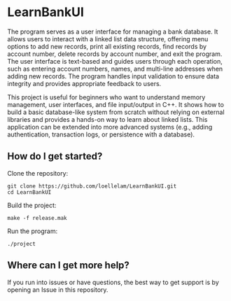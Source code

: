 # LearnBankUI

The program serves as a user interface for managing a bank database. It allows users to interact with a linked list data structure, offering menu options to add new records, print all existing records, find records by account number, delete records by account number, and exit the program. The user interface is text-based and guides users through each operation, such as entering account numbers, names, and multi-line addresses when adding new records. The program handles input validation to ensure data integrity and provides appropriate feedback to users.

This project is useful for beginners who want to understand memory management, user interfaces, and file input/output in C++. It shows how to build a basic database-like system from scratch without relying on external libraries and provides a hands-on way to learn about linked lists. This application can be extended into more advanced systems (e.g., adding authentication, transaction logs, or persistence with a database).

## How do I get started?

Clone the repository:

```
git clone https://github.com/loellelam/LearnBankUI.git
cd LearnBankUI
```

Build the project:

```
make -f release.mak
```

Run the program:

```
./project
```

## Where can I get more help?

If you run into issues or have questions, the best way to get support is by opening an Issue in this repository.
